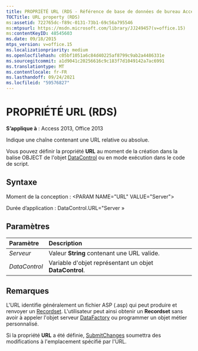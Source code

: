 ```yaml
---
title: PROPRIÉTÉ URL (RDS - Référence de base de données de bureau Access)
TOCTitle: URL property (RDS)
ms:assetid: 722765dc-f89c-0131-73b1-69c56a795546
ms:mtpsurl: https://msdn.microsoft.com/library/JJ249457(v=office.15)
ms:contentKeyID: 48545603
ms.date: 09/18/2015
mtps_version: v=office.15
ms.localizationpriority: medium
ms.openlocfilehash: c05bf1051a6c84d40225af8799c9ab2a4486331e
ms.sourcegitcommit: a1d9041c20256616c9c183f7d1049142a7ac6991
ms.translationtype: MT
ms.contentlocale: fr-FR
ms.lasthandoff: 09/24/2021
ms.locfileid: "59576827"
---
```

# <a name="url-property-rds"></a>PROPRIÉTÉ URL (RDS)

**S’applique à** : Access 2013, Office 2013

Indique une chaîne contenant une URL relative ou absolue.

Vous pouvez définir la propriété **URL** au moment de la création dans la balise OBJECT de l'objet [DataControl](datacontrol-object-rds.md) ou en mode exécution dans le code de script.

## <a name="syntax"></a>Syntaxe

Moment de la conception : \<PARAM NAME="URL" VALUE="Server"\>

Durée d’application : DataControl.URL="Server »

## <a name="parameters"></a>Paramètres

|Paramètre|Description|
|:--------|:----------|
|*Serveur* |Valeur **String** contenant une URL valide.|
|*DataControl* |Variable d'objet représentant un objet **DataControl**.|

## <a name="remarks"></a>Remarques

L'URL identifie généralement un fichier ASP (.asp) qui peut produire et renvoyer un [Recordset](recordset-object-ado.md). L'utilisateur peut ainsi obtenir un **Recordset** sans avoir à appeler l'objet serveur [DataFactory](datafactory-object-rdsserver.md) ou programmer un objet métier personnalisé.

Si la propriété **URL** a été définie, [SubmitChanges](submitchanges-method-rds.md) soumettra des modifications à l'emplacement spécifié par l'URL.

